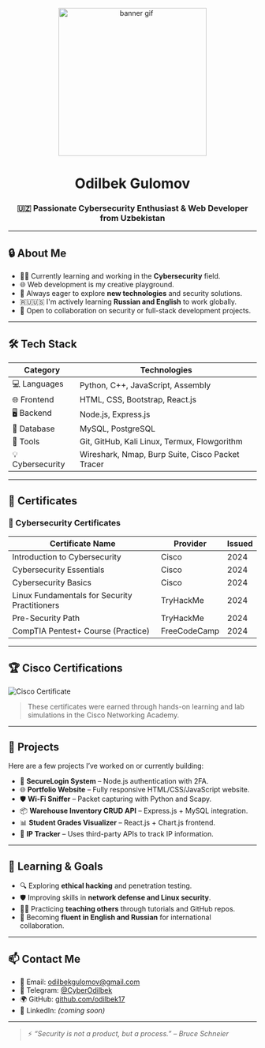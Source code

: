 <p align="center">
  <img src="https://media.giphy.com/media/qgQUggAC3Pfv687qPC/giphy.gif" width="300" alt="banner gif">
</p>

<h1 align="center">Odilbek Gulomov</h1>
<h3 align="center">🇺🇿 Passionate Cybersecurity Enthusiast & Web Developer from Uzbekistan</h3>

---

## 🔒 About Me

- 👨‍💻 Currently learning and working in the **Cybersecurity** field.
- 🌐 Web development is my creative playground.
- 🧠 Always eager to explore **new technologies** and security solutions.
- 🇷🇺🇺🇸 I'm actively learning **Russian and English** to work globally.
- 🤝 Open to collaboration on security or full-stack development projects.

---

## 🛠️ Tech Stack

| Category         | Technologies |
|------------------|--------------|
| 💻 Languages     | Python, C++, JavaScript, Assembly |
| 🌐 Frontend      | HTML, CSS, Bootstrap, React.js |
| 🖥 Backend        | Node.js, Express.js |
| 🐘 Database      | MySQL, PostgreSQL |
| 🔧 Tools         | Git, GitHub, Kali Linux, Termux, Flowgorithm |
| 💡 Cybersecurity | Wireshark, Nmap, Burp Suite, Cisco Packet Tracer |

---

## 📜 Certificates

### 🧠 Cybersecurity Certificates

| Certificate Name                              | Provider         | Issued |
|-----------------------------------------------|------------------|--------|
| Introduction to Cybersecurity                 | Cisco            | 2024   |
| Cybersecurity Essentials                      | Cisco            | 2024   |
| Cybersecurity Basics                          | Cisco            | 2024   |
| Linux Fundamentals for Security Practitioners | TryHackMe        | 2024   |
| Pre-Security Path                             | TryHackMe        | 2024   |
| CompTIA Pentest+ Course (Practice)            | FreeCodeCamp     | 2024   |

---

## 🏆 Cisco Certifications

![Cisco Certificate](https://user-images.githubusercontent.com/124207259/286235399-75d36164-6465-407f-9d3f-4aeb78f22a5f.png)

> These certificates were earned through hands-on learning and lab simulations in the Cisco Networking Academy.

---

## 📂 Projects

Here are a few projects I’ve worked on or currently building:

- 🔐 **SecureLogin System** – Node.js authentication with 2FA.
- 🌐 **Portfolio Website** – Fully responsive HTML/CSS/JavaScript website.
- 🛡️ **Wi-Fi Sniffer** – Packet capturing with Python and Scapy.
- 📦 **Warehouse Inventory CRUD API** – Express.js + MySQL integration.
- 📊 **Student Grades Visualizer** – React.js + Chart.js frontend.
- 🔎 **IP Tracker** – Uses third-party APIs to track IP information.

---

## 🌱 Learning & Goals

- 🔍 Exploring **ethical hacking** and penetration testing.
- 🛡️ Improving skills in **network defense and Linux security**.
- 🧑‍🏫 Practicing **teaching others** through tutorials and GitHub repos.
- 💬 Becoming **fluent in English and Russian** for international collaboration.

---

## 📫 Contact Me

- 📧 Email: [odilbekgulomov@gmail.com](mailto:odilbekgulomov@gmail.com)
- 💬 Telegram: [@CyberOdilbek](https://t.me/CyberOdilbek)
- 🌍 GitHub: [github.com/odilbek17](https://github.com/odilbek17)
- 🔗 LinkedIn: *(coming soon)*

---

> ⚡ *“Security is not a product, but a process.” – Bruce Schneier*

